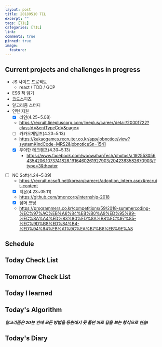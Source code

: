 ```yaml
---
layout: post
title: 20180510 TIL
excerpt: ""
tags: [TIL]
categories: [TIL]
link:
comments: true
pinned: true
image:
  feature:
---
```


## Current projects and challenges in progress

- JS 사이드 프로젝트
  - react / TDD / GCP 
- ES6 책 읽기
- 코드스피츠
- 알고리즘 스터디
- 인턴 지원
  - [x] 라인(4.25~5.08)
  - https://recruit.linepluscorp.com/lineplus/career/detail/20001722?classId=&entTypeCd=&page=
  - [ ] 카카오게임즈(4.23~5.13)
  - https://kakaogames.recruiter.co.kr/app/jobnotice/view?systemKindCode=MRS2&jobnoticeSn=1541
  - [x] 우아한 테크캠프(4.30~5.13)
    - https://www.facebook.com/woowahanTech/photos/a.1925530564354206.1073741828.1916460261927903/2042363582670903/?type=3&theater

- [ ] NC Soft(4.24~5.09)
  - https://recruit.ncsoft.net/korean/careers/adoption_intern.aspx#recruit-content
  - [x] 티몬(4.23~05.11)
  - https://github.com/tmoncorp/internship-2018
  - [x] ~~섬머 코딩~~
  - https://programmers.co.kr/competitions/59/2018-summercoding-%EC%97%AC%EB%A6%84%EB%B0%A9%ED%95%99-%EC%8A%A4%ED%83%80%ED%8A%B8%EC%97%85-%EC%9D%B8%ED%84%B4-%ED%94%84%EB%A1%9C%EA%B7%B8%EB%9E%A8

## Schedule



## Today Check List



## Tomorrow Check List



## Today I learned



## Today's Algorithm

##### 알고리즘은 20분 안에 모든 방법을 동원해서 못 풀면 바로 답을 보는 형식으로 연습!



## Today's Diary


